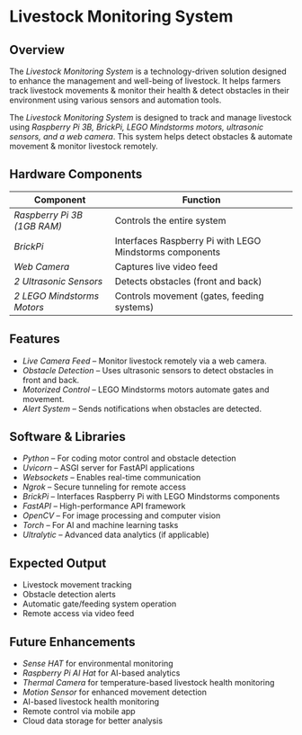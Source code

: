 # Livestock Monitoring System

## Overview

The *Livestock Monitoring System* is a technology-driven solution designed to enhance the management and well-being of livestock. It helps farmers track livestock movements & monitor their health & detect obstacles in their environment using various sensors and automation tools.

The *Livestock Monitoring System* is designed to track and manage livestock using *Raspberry Pi 3B, BrickPi, LEGO Mindstorms motors, ultrasonic sensors, and a web camera*. This system helps detect obstacles & automate movement & monitor livestock remotely.

## Hardware Components

| Component                   | Function                                                |
| --------------------------- | ------------------------------------------------------- |
| *Raspberry Pi 3B (1GB RAM)* | Controls the entire system                              |
| *BrickPi*                   | Interfaces Raspberry Pi with LEGO Mindstorms components |
| *Web Camera*                | Captures live video feed                                |
| *2 Ultrasonic Sensors*      | Detects obstacles (front and back)                      |
| *2 LEGO Mindstorms Motors*  | Controls movement (gates, feeding systems)              |

## Features

- *Live Camera Feed* – Monitor livestock remotely via a web camera.
- *Obstacle Detection* – Uses ultrasonic sensors to detect obstacles in front and back.
- *Motorized Control* – LEGO Mindstorms motors automate gates and movement.
- *Alert System* – Sends notifications when obstacles are detected.

## Software & Libraries

- *Python* – For coding motor control and obstacle detection
- *Uvicorn* – ASGI server for FastAPI applications
- *Websockets* – Enables real-time communication
- *Ngrok* – Secure tunneling for remote access
- *BrickPi* – Interfaces Raspberry Pi with LEGO Mindstorms components
- *FastAPI* – High-performance API framework
- *OpenCV* – For image processing and computer vision
- *Torch* – For AI and machine learning tasks
- *Ultralytic* – Advanced data analytics (if applicable)

## Expected Output

- Livestock movement tracking
- Obstacle detection alerts
- Automatic gate/feeding system operation
- Remote access via video feed

## Future Enhancements

- *Sense HAT* for environmental monitoring
- *Raspberry Pi AI Hat* for AI-based analytics
- *Thermal Camera* for temperature-based livestock health monitoring
- *Motion Sensor* for enhanced movement detection
- AI-based livestock health monitoring
- Remote control via mobile app
- Cloud data storage for better analysis
